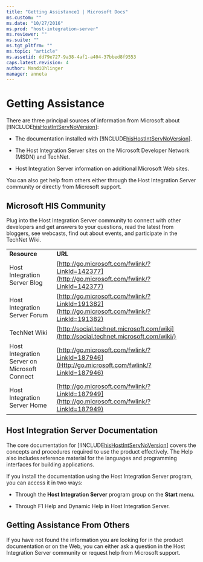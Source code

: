 ```yaml
---
title: "Getting Assistance1 | Microsoft Docs"
ms.custom: ""
ms.date: "10/27/2016"
ms.prod: "host-integration-server"
ms.reviewer: ""
ms.suite: ""
ms.tgt_pltfrm: ""
ms.topic: "article"
ms.assetid: dd79e727-9a38-4af1-a404-37bbed8f9553
caps.latest.revision: 4
author: MandiOhlinger
manager: anneta
---
```

# Getting Assistance
There are three principal sources of information from Microsoft about [!INCLUDE[hisHostIntServNoVersion](../core/includes/hishostintservnoversion-md.md)]:  
  
-   The documentation installed with [!INCLUDE[hisHostIntServNoVersion](../core/includes/hishostintservnoversion-md.md)].  
  
-   The Host Integration Server sites on the Microsoft Developer Network (MSDN) and TechNet.  
  
-   Host Integration Server information on additional Microsoft Web sites.  
  
 You can also get help from others either through the Host Integration Server community or directly from Microsoft support.  
  
## Microsoft HIS Community  
 Plug into the Host Integration Server community to connect with other developers and get answers to your questions, read the latest from bloggers, see webcasts, find out about events, and participate in the TechNet Wiki.  
  
|||  
|-|-|  
|**Resource**|**URL**|  
|Host Integration Server Blog|[http://go.microsoft.com/fwlink/?LinkId=142377](http://go.microsoft.com/fwlink/?LinkId=142377)|  
|Host Integration Server Forum|[http://go.microsoft.com/fwlink/?LinkId=191382](http://go.microsoft.com/fwlink/?LinkId=191382)|  
|TechNet Wiki|[http://social.technet.microsoft.com/wiki](http://social.technet.microsoft.com/wiki/)|  
|Host Integration Server on Microsoft Connect|[http://go.microsoft.com/fwlink/?LinkId=187946](Http://go.microsoft.com/fwlink/?LinkId=187946)|  
|Host Integration Server Home|[http://go.microsoft.com/fwlink/?LinkId=187949](http://go.microsoft.com/fwlink/?LinkId=187949)|  
  
## Host Integration Server Documentation  
 The core documentation for [!INCLUDE[hisHostIntServNoVersion](../core/includes/hishostintservnoversion-md.md)] covers the concepts and procedures required to use the product effectively. The Help also includes reference material for the languages and programming interfaces for building applications.  
  
 If you install the documentation using the Host Integration Server program, you can access it in two ways:  
  
-   Through the **Host Integration Server** program group on the **Start** menu.  
  
-   Through F1 Help and Dynamic Help in Host Integration Server.  
  
## Getting Assistance From Others  
 If you have not found the information you are looking for in the product documentation or on the Web, you can either ask a question in the Host Integration Server community or request help from Microsoft support.
